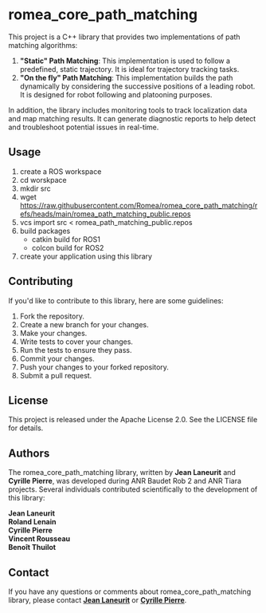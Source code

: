 # romea_core_path_matching

This project is a  C++ library that provides two implementations of path matching algorithms:

1. **"Static" Path Matching**: This implementation is used to follow a predefined, static trajectory. It is ideal for trajectory tracking tasks.
2. **"On the fly" Path Matching**: This implementation builds the path dynamically by considering the successive positions of a leading robot. It is designed for robot following and platooning purposes.

In addition, the library includes monitoring tools to track localization data and map matching results. It can generate diagnostic reports to help detect and troubleshoot potential issues in real-time.

## **Usage**

1. create a ROS workspace
2. cd worskpace
3. mkdir src
4. wget https://raw.githubusercontent.com/Romea/romea_core_path_matching/refs/heads/main/romea_path_matching_public.repos
5. vcs import src < romea_path_matching_public.repos
6. build packages
   - catkin build for ROS1
   - colcon build for ROS2
7. create your application using this library

## **Contributing**

If you'd like to contribute to this library, here are some guidelines:

1. Fork the repository.
2. Create a new branch for your changes.
3. Make your changes.
4. Write tests to cover your changes.
5. Run the tests to ensure they pass.
6. Commit your changes.
7. Push your changes to your forked repository.
8. Submit a pull request.

## **License**

This project is released under the Apache License 2.0. See the LICENSE file for details.

## **Authors**

The romea_core_path_matching library, written by **Jean Laneurit** and **Cyrille Pierre**, was developed during ANR Baudet Rob 2 and ANR Tiara projects. Several individuals contributed scientifically to the development of this library:

**Jean Laneurit**  
**Roland Lenain**  
**Cyrille Pierre**  
**Vincent Rousseau**  
**Benoît Thuilot**    

## **Contact**

If you have any questions or comments about romea_core_path_matching library, please contact **[Jean Laneurit](mailto:jean.laneurit@inrae.fr)** or **[Cyrille Pierre](mailto:cyrille.pierre@inrae.fr)**.